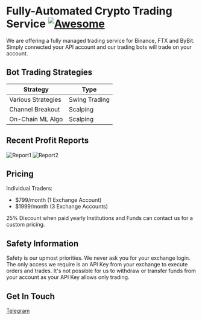 # Fully-Automated Crypto Trading Service [![Awesome](https://cdn.rawgit.com/sindresorhus/awesome/d7305f38d29fed78fa85652e3a63e154dd8e8829/media/badge.svg)](https://github.com/jtoy/awesome)

We are offering a fully managed trading service for Binance, FTX and ByBit. 
Simply connected your API account and our trading bots will trade on your account.

## Bot Trading Strategies 

| Strategy | Type |
| ----------- | ----------- |
| Various Strategies | Swing Trading |
| Channel Breakout | Scalping |
| On-Chain ML Algo | Scalping |

## Recent Profit Reports

![Report1](https://i.imgur.com/zJJltkq.png)
![Report2](https://i.imgur.com/r9dJXQg.png)

## Pricing

Individual Traders:
* $799/month (1 Exchange Account)
* $1999/month (3 Exchange Accounts)

25% Discount when paid yearly
Institutions and Funds can contact us for a custom pricing.

## Safety Information

Safety is our upmost priorities. We never ask you for your exchange login. The only access we require is an API Key from your exchange to execute orders and trades. It's not possible for us to withdraw or transfer funds from your account as your API Key allows only trading.

## Get In Touch

[Telegram](https://t.me/nomad5am)
